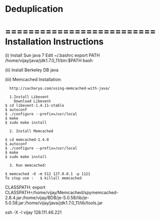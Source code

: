 Deduplication
=============

==========================
Installation Instructions
==========================
(i)   Install Sun java 7 
      Edit ~/.bashrc
      export PATH /home/vijay/java/jdk1.7.0_11/bin:$PATH
      bash

(ii)  Install Berkeley DB java
            
(iii) Memcached Installation:

      http://sacharya.com/using-memcached-with-java/

      1.Install Libevent
        Download Libevent
	$ cd libevent-1.4.11-stable
	$ autoconf
	$ ./configure --prefix=/usr/local
	$ make
	$ sudo make install

      2. Install Memcached

	$ cd memcached-1.4.0
	$ autoconf
	$ ./configure --prefix=/usr/local
	$ make
	$ sudo make install

      3. Run memcached:

	$ memcached -d -m 512 127.0.0.1 -p 1121
	To stop use :   $ killall memcached

   CLASSPATH:
   export CLASSPATH=/home/vijay/Memcached/spymemcached-2.8.4.jar:/home/vijay/BDB/je-5.0.58/lib/je-5.0.58.jar:/home/vijay/java/jdk1.7.0_11/lib/tools.jar

   ssh -X -l vijay 128.111.46.221

